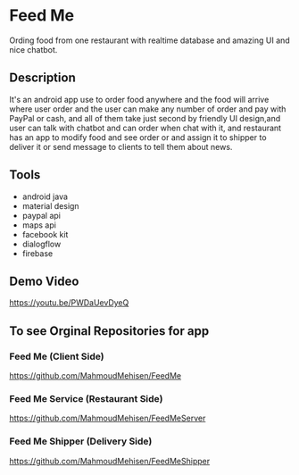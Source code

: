 # Feed Me

Ording food from one restaurant with realtime database and amazing UI and nice chatbot.



## Description
It's an android app use to order food anywhere and the food will arrive where user order and the user can make any number of order and pay with PayPal or cash, and all of them take just second by friendly UI design,and user can talk with chatbot and can order when chat with it, and restaurant has an app to modify food and see order or and assign it to shipper to deliver it or send message to clients to tell them about news.

## Tools
- android java
- material design
- paypal api
- maps api
- facebook kit
- dialogflow
- firebase


## Demo Video
https://youtu.be/PWDaUevDyeQ 

## To see Orginal Repositories for app
### Feed Me (Client Side)
https://github.com/MahmoudMehisen/FeedMe
### Feed Me Service (Restaurant Side)
https://github.com/MahmoudMehisen/FeedMeServer
### Feed Me Shipper (Delivery Side)
https://github.com/MahmoudMehisen/FeedMeShipper
